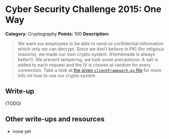 # Cyber Security Challenge 2015: One Way

**Category:** Cryptography
**Points:** 100
**Description:**

> We want our employees to be able to send us confidential information which only we can decrypt. Since we don’t believe in PKI (for religious reasons), we made our own crypto system. (Homemade is always better!). We prevent tampering, we took some precautions: A salt is added to each request and the IV is chosen at random for every connection. Take a look at [the given `clientFramework.py` file](clientFramework.py) for more info on how to use our crypto system.

## Write-up

(TODO)

## Other write-ups and resources

* none yet
